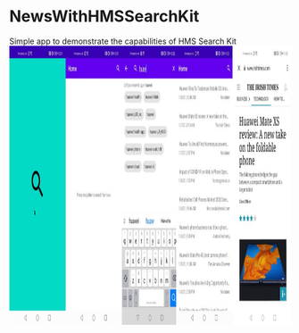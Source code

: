 # NewsWithHMSSearchKit
Simple app to demonstrate the capabilities of HMS Search Kit
<img src="/screenshots/screenshots.jpg" height="500">
